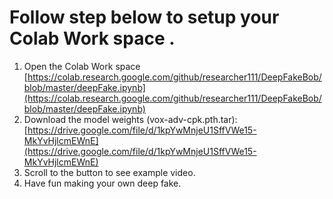 # Follow step below to setup your Colab Work space .
1. Open the Colab Work space  [https://colab.research.google.com/github/researcher111/DeepFakeBob/blob/master/deepFake.ipynb](https://colab.research.google.com/github/researcher111/DeepFakeBob/blob/master/deepFake.ipynb) 
1. Download the model weights (vox-adv-cpk.pth.tar): [https://drive.google.com/file/d/1kpYwMnjeU1SffVWe15-MkYvHjlcmEWnE](https://drive.google.com/file/d/1kpYwMnjeU1SffVWe15-MkYvHjlcmEWnE)
1. Scroll to the button to see example video. 
1. Have fun making your own deep fake. 
